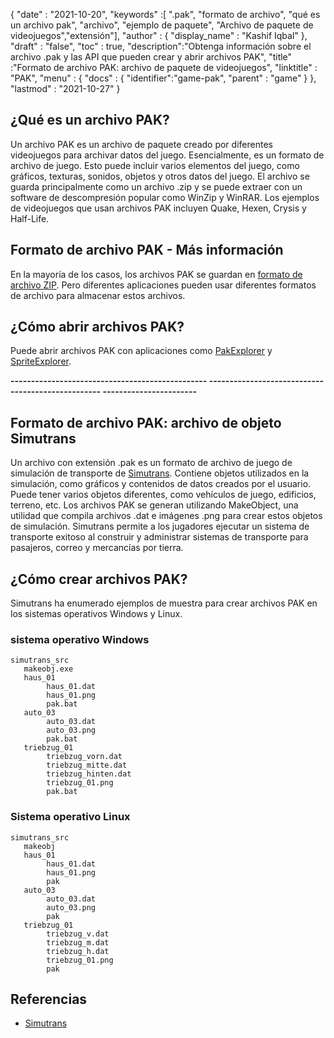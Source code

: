 {
  "date" : "2021-10-20",
  "keywords" :[ ".pak", "formato de archivo", "qué es un archivo pak", "archivo", "ejemplo de paquete", "Archivo de paquete de videojuegos","extensión"],
  "author" : {
    "display_name" : "Kashif Iqbal"
},
  "draft" : "false",
  "toc" : true,
  "description":"Obtenga información sobre el archivo .pak y las API que pueden crear y abrir archivos PAK",
  "title" :"Formato de archivo PAK: archivo de paquete de videojuegos",
  "linktitle" : "PAK",
  "menu" : {
    "docs" : {
      "identifier":"game-pak",
      "parent" : "game"
}
},
  "lastmod" : "2021-10-27"
}

## ¿Qué es un archivo PAK?

Un archivo PAK es un archivo de paquete creado por diferentes videojuegos para archivar datos del juego. Esencialmente, es un formato de archivo de juego. Esto puede incluir varios elementos del juego, como gráficos, texturas, sonidos, objetos y otros datos del juego. El archivo se guarda principalmente como un archivo .zip y se puede extraer con un software de descompresión popular como WinZip y WinRAR. Los ejemplos de videojuegos que usan archivos PAK incluyen Quake, Hexen, Crysis y Half-Life.

## Formato de archivo PAK - Más información

En la mayoría de los casos, los archivos PAK se guardan en [formato de archivo ZIP](/es/compression/zip/). Pero diferentes aplicaciones pueden usar diferentes formatos de archivo para almacenar estos archivos.


## ¿Cómo abrir archivos PAK?

Puede abrir archivos PAK con aplicaciones como [PakExplorer](https://www.quaketerminus.com/tools.shtml) y [SpriteExplorer](http://www.slackiller.com/hlprograms.htm).

**------------------------------------------------ -------------------------------------------------- -----------------------**

## Formato de archivo PAK: archivo de objeto Simutrans

Un archivo con extensión .pak es un formato de archivo de juego de simulación de transporte de [Simutrans](https://www.simutrans.com/en/). Contiene objetos utilizados en la simulación, como gráficos y contenidos de datos creados por el usuario. Puede tener varios objetos diferentes, como vehículos de juego, edificios, terreno, etc. Los archivos PAK se generan utilizando MakeObject, una utilidad que compila archivos .dat e imágenes .png para crear estos objetos de simulación. Simutrans permite a los jugadores ejecutar un sistema de transporte exitoso al construir y administrar sistemas de transporte para pasajeros, correo y mercancías por tierra.

## ¿Cómo crear archivos PAK?

Simutrans ha enumerado ejemplos de muestra para crear archivos PAK en los sistemas operativos Windows y Linux.

### sistema operativo Windows

```
simutrans_src
   makeobj.exe
   haus_01
        haus_01.dat
        haus_01.png
        pak.bat
   auto_03
        auto_03.dat
        auto_03.png
        pak.bat
   triebzug_01
        triebzug_vorn.dat
        triebzug_mitte.dat
        triebzug_hinten.dat
        triebzug_01.png
        pak.bat
```
### Sistema operativo Linux

```
simutrans_src
   makeobj
   haus_01
        haus_01.dat
        haus_01.png
        pak
   auto_03
        auto_03.dat
        auto_03.png
        pak
   triebzug_01
        triebzug_v.dat
        triebzug_m.dat
        triebzug_h.dat
        triebzug_01.png
        pak
```

## Referencias

* [Simutrans](https://en.wikipedia.org/wiki/Simutrans)